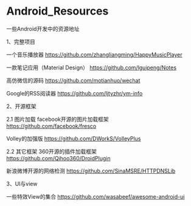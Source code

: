 # Android_Resources
一些Android开发中的资源地址


1、完整项目

一个音乐播放器
https://github.com/zhangliangming/HappyMusicPlayer

一款笔记应用（Material Design）
https://github.com/lguipeng/Notes

高仿微信的源码
https://github.com/motianhuo/wechat

Google的RSS阅读器
https://github.com/ljtyzhr/ym-info

2、开源框架

2.1 图片加载
facebook开源的图片加载框架
https://github.com/facebook/fresco

Volley的加强版
https://github.com/DWorkS/VolleyPlus

2.2 其它框架
360开源的插件加载框架
https://github.com/Qihoo360/DroidPlugin

新浪微博开源的网络检测
https://github.com/SinaMSRE/HTTPDNSLib


3、UI与view

一些特效View的集合
https://github.com/wasabeef/awesome-android-ui
